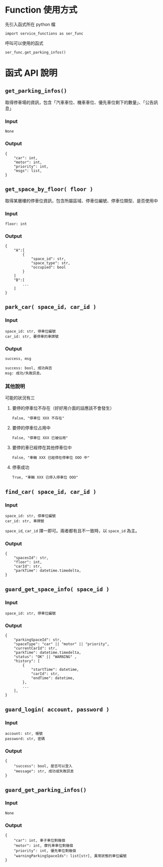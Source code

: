# Function 使用方式

先引入函式所在 python 檔

```
import service_functions as ser_func
```

呼叫可以使用的函式

```
ser_func.get_parking_infos()
```

# 函式 API 說明

## `get_parking_infos()`

取得停車場的資訊，包含「汽車車位、機車車位、優先車位剩下的數量」、「公告訊息」

### Input

```
None
```

### Output

```
{
    "car": int,
    "motor": int,
    "priority": int,
    "msgs": list,
}
```

## `get_space_by_floor( floor )`

取得某層樓的停車位資訊，包含所屬區域、停車位編號、停車位類型、是否使用中

### Input

```
floor: int
```

### Output

```
{
    "A":[
        {
            "space_id": str, 
            "space_type": str,
            "occupied": bool
        }
    ]
    "B":[
        ...
    ]
}
```

## `park_car( space_id, car_id )`

### Input

```
space_id: str, 停車位編號
car_id: str, 要停車的車牌號
```

### Output

```
success, msg

success: bool, 成功與否
msg: 成功/失敗訊息。
```

### 其他說明

可能的狀況有三

1. 要停的停車位不存在（好好用介面的話應該不會發生）
   ```
   False, "停車位 XXX 不存在"
   ```
2. 要停的停車位占用中
   ```
   False, "停車位 XXX 已被佔用"
   ```
3. 要停的車已經停在其他停車位中
   ```
   False, "車輛 XXX 已經停在停車位 OOO 中"
   ```
4. 停車成功
   ```
   True, "車輛 XXX 已停入停車位 OOO"
   ```

## `find_car( space_id, car_id )`

### Input

```
space_id: str, 停車位編號
car_id: str, 車牌號
```

`space_id`, `car_id` 擇一即可。兩者都有且不一致時，以 `space_id` 為主。

### Output

```
{
    "spacesId": str,
    "floor": int,
    "carId": str,
    "parkTime": datetime.timedelta,
}
```

## `guard_get_space_info( space_id )`

### Input

```
space_id: str, 停車位編號
```

### Output

```
{
    "parkingSpaceId": str,
    "spaceType": "car" || "motor" || "priority",
    "currentCarId": str,
    "parkTime": datetime.timedelta,
    "status": "OK" || "WARNING" ,
    "history": [
        {
            "startTime": datetime,
            "carId": str,
            "endTime": datetime,
        },
        ...
    ],
}
```

## `guard_login( account, password )`

### Input

```
account: str, 帳號
password: str, 密碼
```

### Output

```
{
    "success": bool, 是否可以登入
    "message": str, 成功或失敗訊息
}
```

## `guard_get_parking_infos()`

### Input

```
None
```

### Output

```
{
    "car": int, 車子車位剩幾個
    "motor": int, 摩托車車位剩幾個
    "priority": int, 優先車位剩幾個
    "warningParkingSpaceIds": list[str], 異常狀態的車位編號
}
```
